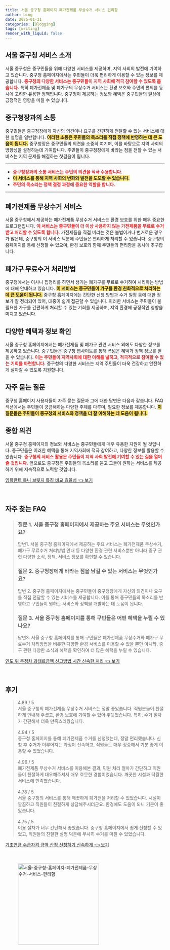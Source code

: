 ```yaml
---
title: 서울 중구청 홈페이지 폐가전제품 무상수거 서비스 편리함
author: bing
date: 2025-01-31
categories: [Blogging]
tags: [writing]
render_with_liquid: false
---
```



<h2 id='서울 중구청 서비스 소개'>서울 중구청 서비스 소개</h2>

<p>서울 중구청은 중구민들을 위해 다양한 서비스를 제공하며, 지역 사회의 발전에 기여하고 있습니다. 중구청 홈페이지에서는 주민들이 더욱 편리하게 이용할 수 있는 정보를 제공합니다. <b><span style="color: #ee2323;">중구청의 다양한 서비스는 중구민들이 지역 사회에 적극 참여할 수 있도록 돕습니다.</span></b> 특히 폐가전제품 및 폐가구의 무상수거 서비스는 환경 보호와 주민의 편의를 동시에 고려한 유용한 정책입니다. 중구청이 제공하는 정보와 혜택은 중구민들의 일상에 긍정적인 영향을 미칠 수 있습니다.</p>

<h2 id='중구청장과의 소통'>중구청장과의 소통</h2>

<p>중구민들은 중구청장에게 자신의 의견이나 요구를 간편하게 전달할 수 있는 서비스에 대한 설명을 일반합니다. <b><span style="background-color: #ffe066;">이러한 소통은 주민들의 목소리를 직접 정책에 반영하는 데 큰 도움이 됩니다.</span></b> 중구청장은 중구민들의 의견을 소중히 여기며, 이를 바탕으로 지역 사회의 방향성을 설정하는데 기여합니다. 주민들이 중구청장에게 바라는 점을 전할 수 있는 서비스는 지역 문제를 해결하는 첫걸음이 됩니다.</p>

<hr />

<ul>
    <li><b><span style="color: #ee2323;">중구청장과의 소통 서비스는 주민의 의견을 적극 수용합니다.</span></b></li>
    <li><b><span style="background-color: #ffe066;">이 서비스를 통해 지역 사회의 변화와 발전을 도모할 수 있습니다.</span></b></li>
    <li><b><span style="color: #ee2323;">주민의 목소리는 정책 결정 과정에 중요한 역할을 합니다.</span></b></li>
</ul>

<hr />

<h2 id='폐가전제품 무상수거 서비스'>폐가전제품 무상수거 서비스</h2>

<p>서울 중구청에서 제공하는 폐가전제품 무상수거 서비스는 환경 보호를 위한 매우 중요한 프로그램입니다. <b><span style="color: #ee2323;">이 서비스는 중구민들이 더 이상 사용하지 않는 가전제품을 무료로 수거받고 처리할 수 있도록 합니다.</span></b> 가전제품을 직접 버리는 것은 불법이거나 번거로운 경우가 많은데, 중구청의 이 서비스 덕분에 주민들은 편리하게 처리할 수 있습니다. 중구청의 홈페이지를 통해 신청할 수 있으며, 환경 보호와 함께 주민들의 편리함을 동시에 추구합니다.</p>

<h2 id='폐가구 무료수거 처리방법'>폐가구 무료수거 처리방법</h2>

<p>중구청에서는 이사나 집정리를 하면서 생기는 폐가구를 무료로 수거하여 처리하는 방법에 대해 안내하고 있습니다. <b><span style="background-color: #ffe066;">이 서비스는 중구민들이 가구를 환경 친화적으로 처리하는 데 큰 도움이 됩니다.</span></b> 중구청 홈페이지에는 간단한 신청 방법과 수거 일정 등에 대한 정보가 잘 정리되어 있어, 대중이 쉽게 접근할 수 있습니다. 이러한 서비스는 주민들이 불필요한 가구를 간편하게 처리할 수 있는 기회를 제공하며, 지역 환경에 긍정적인 영향을 미치고 있습니다.</p>

<h2 id='다양한 혜택과 정보 확인'>다양한 혜택과 정보 확인</h2>

<p>서울 중구청 홈페이지에서는 폐가전제품 및 폐가구 관련 서비스 외에도 다양한 정보를 제공하고 있습니다. 중구민들은 중구청 웹사이트를 통해 폭넓은 혜택과 정책 정보를 얻을 수 있습니다. <b><span style="color: #ee2323;">이는 주민들이 지역사회에 대한 이해를 넓히고, 적극적으로 참여할 수 있는 기회를 마련합니다.</span></b> 중구청의 다양한 서비스는 지역 주민들이 더욱 건강하고 안전하게 살아갈 수 있도록 지원합니다.</p>

<h2 id='자주 묻는 질문'>자주 묻는 질문</h2>

<p>중구청 홈페이지 사용자들이 자주 묻는 질문과 그에 대한 답변은 다음과 같습니다. FAQ 섹션에서는 주민들이 궁금해하는 다양한 주제를 다루며, 필요한 정보를 제공합니다. <b><span style="background-color: #ffe066;">이 질문들은 주민들이 중구청의 서비스와 정책을 더 잘 이해하는 데 도움이 됩니다.</span></b></p>

<h2 id='종합 의견'>종합 의견</h2>

<p>서울 중구청 홈페이지의 정보와 서비스는 중구민들에게 매우 유용한 자원이 될 것입니다. 중구민들은 이러한 혜택을 통해 지역사회에 적극 참여하고, 다양한 정보를 활용할 수 있습니다. <b><span style="color: #ee2323;">중구청의 서비스 활용은 주민들이 지역 사회 발전에 기여할 수 있는 길을 열어 줄 것입니다.</span></b> 앞으로도 중구청은 주민들의 목소리를 듣고 그들이 원하는 서비스를 제공하기 위해 지속적으로 노력할 것입니다.</p>


<p><a class="click-button" title="임플란트 틀니 브릿지 특징 비교 효율성" href="https://afficreate.github.io/posts/%EC%9E%84%ED%94%8C%EB%9E%80%ED%8A%B8-%ED%8B%80%EB%8B%88-%EB%B8%8C%EB%A6%BF%EC%A7%80-%ED%8A%B9%EC%A7%95-%EB%B9%84%EA%B5%90-%ED%9A%A8%EC%9C%A8%EC%84%B1/" rel="dofollow">임플란트 틀니 브릿지 특징 비교 효율성 👈 보기</a></p><br>
<h2 id='자주_찾는_FAQ'>자주 찾는 FAQ</h2>
<div itemscope="" itemtype="https://schema.org/FAQPage"> 
<blockquote> 
<div itemscope="" itemprop="mainEntity" itemtype="https://schema.org/Question"> 
<h3 itemprop="name">질문 1. 서울 중구청 홈페이지에서 제공하는 주요 서비스는 무엇인가요?</h3> 
<div itemscope="" itemprop="acceptedAnswer" itemtype="https://schema.org/Answer"> 
<span itemprop="text"> 
<p>답변1. 서울 중구청 홈페이지에서 제공하는 주요 서비스는 폐가전제품 무상수거, 폐가구 무료수거 처리방법 안내 등 다양한 환경 관련 서비스뿐만 아니라 중구 관련 다양한 소식, 정책, 서비스 정보를 확인할 수 있습니다.</p> 
</span> 
</div> 
</div> 

<div itemscope="" itemprop="mainEntity" itemtype="https://schema.org/Question"> 
<h3 itemprop="name">질문 2. 중구청장에게 바라는 점을 남길 수 있는 서비스는 무엇인가요?</h3> 
<div itemscope="" itemprop="acceptedAnswer" itemtype="https://schema.org/Answer"> 
<span itemprop="text"> 
<p>답변 2. 중구청 홈페이지에서는 중구민들이 중구청장에게 자신의 의견이나 요구를 직접 전달할 수 있는 서비스를 제공합니다. 이를 통해 중구민들의 목소리를 반영하고 구민들이 원하는 서비스와 정책을 개발하는 데 도움이 됩니다.</p> 
</span> 
</div> 
</div> 

<div itemscope="" itemprop="mainEntity" itemtype="https://schema.org/Question"> 
<h3 itemprop="name">질문 3. 서울 중구청 홈페이지를 통해 구민들은 어떤 혜택을 누릴 수 있나요?</h3> 
<div itemscope="" itemprop="acceptedAnswer" itemtype="https://schema.org/Answer"> 
<span itemprop="text"> 
<p>답변3. 서울 중구청 홈페이지를 통해 구민들은 폐가전제품 무상수거와 폐가구 무료수거 처리방법을 비롯한 다양한 환경 서비스를 이용할 수 있을 뿐만 아니라, 중구 관련 다양한 소식과 혜택을 확인하여 더 많은 혜택을 누릴 수 있습니다.</p> 
</span> 
</div> 
</div> 

</blockquote> 
</div>
<p><a class="click-button" title="인도 위 주정차 과태료금액 신고방법 시간 신속한 처리" href="https://afficreate.github.io/posts/%EC%9D%B8%EB%8F%84-%EC%9C%84-%EC%A3%BC%EC%A0%95%EC%B0%A8-%EA%B3%BC%ED%83%9C%EB%A3%8C%EA%B8%88%EC%95%A1-%EC%8B%A0%EA%B3%A0%EB%B0%A9%EB%B2%95-%EC%8B%9C%EA%B0%84-%EC%8B%A0%EC%86%8D%ED%95%9C-%EC%B2%98%EB%A6%AC/" rel="dofollow">인도 위 주정차 과태료금액 신고방법 시간 신속한 처리 👈 보기</a></p><br>
<h2 id='후기'>후기</h2>
<div itemscope itemtype="https://schema.org/Product">
  <blockquote>
  <div itemprop="review" itemscope itemtype="https://schema.org/Review">
      <div itemprop="reviewRating" itemscope itemtype="https://schema.org/Rating"> <span itemprop="ratingValue">4.89</span> / <span itemprop="bestRating">5</span> </div>
      <span itemprop="reviewBody">서울 중구청의 폐가전제품 무상수거 서비스는 정말 좋았습니다. 직원분들이 친절하게 안내해 주셨고, 환경 보호에 기여할 수 있어 뿌듯했습니다. 특히, 수거 절차가 간편해서 더욱 만족스러웠습니다.</span>
  </div>
  <br>
  <div itemprop="review" itemscope itemtype="https://schema.org/Review">
      <div itemprop="reviewRating" itemscope itemtype="https://schema.org/Rating"> <span itemprop="ratingValue">4.94</span> / <span itemprop="bestRating">5</span> </div>
      <span itemprop="reviewBody">중구청 홈페이지를 통해 폐가전제품 수거를 신청했는데, 정말 편리했습니다. 신청 후 수거가 이루어지는 과정이 신속하고, 직원들도 매우 정중해서 기분 좋게 이용할 수 있었습니다.</span>
  </div>
  <br>
  <div itemprop="review" itemscope itemtype="https://schema.org/Review">
      <div itemprop="reviewRating" itemscope itemtype="https://schema.org/Rating"> <span itemprop="ratingValue">4.96</span> / <span itemprop="bestRating">5</span> </div>
      <span itemprop="reviewBody">폐가전제품 무상수거 서비스를 이용해본 결과, 민원 처리 절차가 간단하고 직원들이 친절하게 대우해주셔서 매우 흐뭇한 경험이었습니다. 깨끗한 시설과 탁월한 서비스에 만족했습니다.</span>
  </div>
  <br>
  <div itemprop="review" itemscope itemtype="https://schema.org/Review">
      <div itemprop="reviewRating" itemscope itemtype="https://schema.org/Rating"> <span itemprop="ratingValue">4.78</span> / <span itemprop="bestRating">5</span> </div>
      <span itemprop="reviewBody">서울 중구청의 서비스를 통해 깨끗하게 폐가전을 처리할 수 있었습니다. 시설이 깔끔하고 직원들이 친절하게 상담해주시더군요. 환경에도 도움이 되니 기분이 좋았습니다.</span>
  </div>
  <br>
  <div itemprop="review" itemscope itemtype="https://schema.org/Review">
      <div itemprop="reviewRating" itemscope itemtype="https://schema.org/Rating"> <span itemprop="ratingValue">4.75</span> / <span itemprop="bestRating">5</span> </div>
      <span itemprop="reviewBody">이용 절차가 너무 간단해서 좋았습니다. 중구청 홈페이지에서 쉽게 신청할 수 있었고, 직원들의 친절한 설명 덕분에 무사히 수거를 마칠 수 있었습니다.</span>
  </div>
  </blockquote>
</div>
<p><a class="click-button" title="기초연금 수급자격 금액 산정 신청하기 신속하게" href="https://afficreate.github.io/posts/%EA%B8%B0%EC%B4%88%EC%97%B0%EA%B8%88-%EC%88%98%EA%B8%89%EC%9E%90%EA%B2%A9-%EA%B8%88%EC%95%A1-%EC%82%B0%EC%A0%95-%EC%8B%A0%EC%B2%AD%ED%95%98%EA%B8%B0-%EC%8B%A0%EC%86%8D%ED%95%98%EA%B2%8C/" rel="dofollow">기초연금 수급자격 금액 산정 신청하기 신속하게 👈 보기</a></p><br>
<figure class="image"><img src="https://afficreate.github.io/assets/img/thumbnail/서울-중구청-홈페이지-폐가전제품-무상수거-서비스-편리함.webp" alt="서울-중구청-홈페이지-폐가전제품-무상수거-서비스-편리함" width="256" height="256"></figure>
